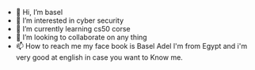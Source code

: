 - 👋 Hi, I’m basel
- 👀 I’m interested in cyber security 
- 🌱 I’m currently learning cs50 corse
- 💞️ I’m looking to collaborate on any thing
- 📫 How to reach me my face book is Basel Adel l'm from Egypt and i'm very good at english in case you want to Know me.

<!---
Basel665544321/Basel665544321 is a ✨ special ✨ repository because its `README.md` (this file) appears on your GitHub profile.
You can click the Preview link to take a look at your changes.
--->
